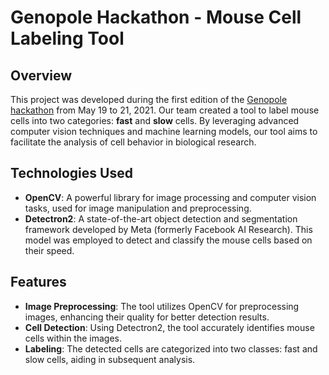 # Genopole Hackathon - Mouse Cell Labeling Tool

## Overview

This project was developed during the first edition of the [Genopole hackathon](https://www.genopole.fr/temps-forts/agenda/d4gen-hackathon-2022/) from May 19 to 21, 2021. Our team created a tool to label mouse cells into two categories: **fast** and **slow** cells. By leveraging advanced computer vision techniques and machine learning models, our tool aims to facilitate the analysis of cell behavior in biological research.


## Technologies Used

- **OpenCV**: A powerful library for image processing and computer vision tasks, used for image manipulation and preprocessing.
- **Detectron2**: A state-of-the-art object detection and segmentation framework developed by Meta (formerly Facebook AI Research). This model was employed to detect and classify the mouse cells based on their speed.

## Features

- **Image Preprocessing**: The tool utilizes OpenCV for preprocessing images, enhancing their quality for better detection results.
- **Cell Detection**: Using Detectron2, the tool accurately identifies mouse cells within the images.
- **Labeling**: The detected cells are categorized into two classes: fast and slow cells, aiding in subsequent analysis.
